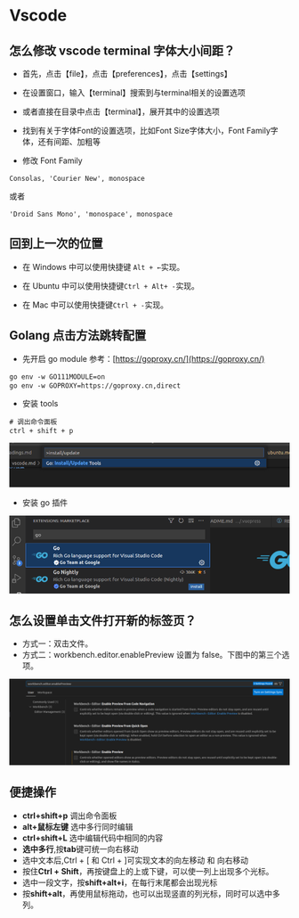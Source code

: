 # Vscode

## 怎么修改 vscode terminal 字体大小间距？

- 首先，点击【file】，点击【preferences】，点击【settings】

- 在设置窗口，输入【terminal】搜索到与terminal相关的设置选项

- 或者直接在目录中点击【terminal】，展开其中的设置选项

- 找到有关于字体Font的设置选项，比如Font Size字体大小，Font Family字体，还有间距、加粗等

- 修改 Font Family

```shell
Consolas, 'Courier New', monospace
```

或者

```shell
'Droid Sans Mono', 'monospace', monospace
```

## 回到上一次的位置

- 在 Windows 中可以使用快捷键 `Alt + ←`实现。

- 在 Ubuntu 中可以使用快捷键`Ctrl + Alt+ -`实现。

- 在 Mac 中可以使用快捷键`Ctrl + -`实现。

## Golang 点击方法跳转配置

- 先开启 go module 参考：[https://goproxy.cn/](https://goproxy.cn/)

```shell
go env -w GO111MODULE=on
go env -w GOPROXY=https://goproxy.cn,direct
```

- 安装 tools

```shell
# 调出命令面板
ctrl + shift + p
```

![](./images/golang-tools.png)

- 安装 go 插件

![](./images/extension-go.png)

## 怎么设置单击文件打开新的标签页？

- 方式一：双击文件。
- 方式二：workbench.editor.enablePreview 设置为 false。下图中的第三个选项。

![](./images/image-1.png)

## 便捷操作

- **ctrl+shift+p**  调出命令面板
- **alt+鼠标左键**  选中多行同时编辑
- **ctrl+shift+L**  选中编辑代码中相同的内容
- **选中多行**,按**tab**键可统一向右移动
- 选中文本后,Ctrl  +  \[      和   Ctrl  +  ]可实现文本的向左移动 和 向右移动
- 按住**Ctrl + Shift**，再按键盘上的上或下键，可以使一列上出现多个光标。
- 选中一段文字，按**shift+alt+i**，在每行末尾都会出现光标
- 按**shift+alt**，再使用鼠标拖动，也可以出现竖直的列光标，同时可以选中多列。
